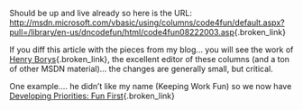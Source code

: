 Should be up and live already so here is the URL: <http://msdn.microsoft.com/vbasic/using/columns/code4fun/default.aspx?pull=/library/en-us/dncodefun/html/code4fun08222003.asp>{.broken_link}

If you diff this article with the pieces from my blog&#8230; you will see the work of [Henry Borys](http://ajayan.com/aboutajayan.htm){.broken_link}, the excellent editor of these columns (and a ton of other MSDN material)&#8230; the changes are generally small, but critical.

One example&#8230;. he didn&#8217;t like my name (Keeping Work Fun) so we now have [Developing Priorities: Fun First](http://msdn.microsoft.com/vbasic/using/columns/code4fun/default.aspx?pull=/library/en-us/dncodefun/html/code4fun08222003.asp){.broken_link}